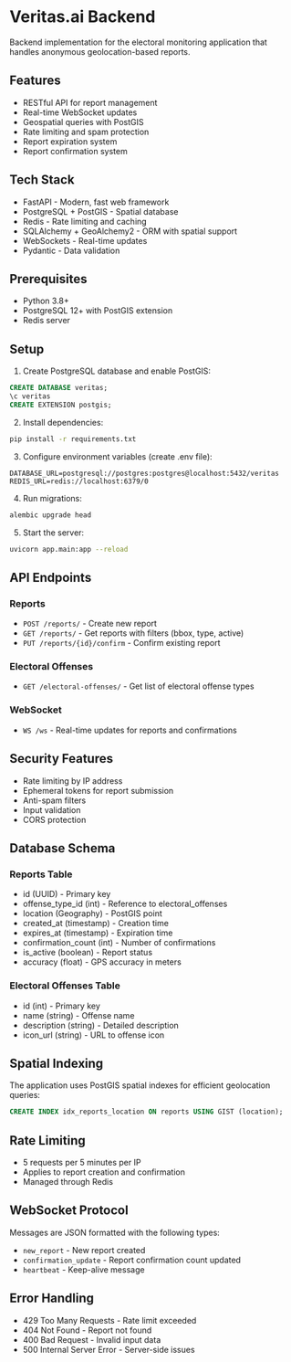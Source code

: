 # Veritas.ai Backend

Backend implementation for the electoral monitoring application that handles anonymous geolocation-based reports.

## Features

- RESTful API for report management
- Real-time WebSocket updates
- Geospatial queries with PostGIS
- Rate limiting and spam protection
- Report expiration system
- Report confirmation system

## Tech Stack

- FastAPI - Modern, fast web framework
- PostgreSQL + PostGIS - Spatial database
- Redis - Rate limiting and caching
- SQLAlchemy + GeoAlchemy2 - ORM with spatial support
- WebSockets - Real-time updates
- Pydantic - Data validation

## Prerequisites

- Python 3.8+
- PostgreSQL 12+ with PostGIS extension
- Redis server

## Setup

1. Create PostgreSQL database and enable PostGIS:

```sql
CREATE DATABASE veritas;
\c veritas
CREATE EXTENSION postgis;
```

2. Install dependencies:

```bash
pip install -r requirements.txt
```

3. Configure environment variables (create .env file):

```env
DATABASE_URL=postgresql://postgres:postgres@localhost:5432/veritas
REDIS_URL=redis://localhost:6379/0
```

4. Run migrations:

```bash
alembic upgrade head
```

5. Start the server:

```bash
uvicorn app.main:app --reload
```

## API Endpoints

### Reports

- `POST /reports/` - Create new report
- `GET /reports/` - Get reports with filters (bbox, type, active)
- `PUT /reports/{id}/confirm` - Confirm existing report

### Electoral Offenses

- `GET /electoral-offenses/` - Get list of electoral offense types

### WebSocket

- `WS /ws` - Real-time updates for reports and confirmations

## Security Features

- Rate limiting by IP address
- Ephemeral tokens for report submission
- Anti-spam filters
- Input validation
- CORS protection

## Database Schema

### Reports Table
- id (UUID) - Primary key
- offense_type_id (int) - Reference to electoral_offenses
- location (Geography) - PostGIS point
- created_at (timestamp) - Creation time
- expires_at (timestamp) - Expiration time
- confirmation_count (int) - Number of confirmations
- is_active (boolean) - Report status
- accuracy (float) - GPS accuracy in meters

### Electoral Offenses Table
- id (int) - Primary key
- name (string) - Offense name
- description (string) - Detailed description
- icon_url (string) - URL to offense icon

## Spatial Indexing

The application uses PostGIS spatial indexes for efficient geolocation queries:

```sql
CREATE INDEX idx_reports_location ON reports USING GIST (location);
```

## Rate Limiting

- 5 requests per 5 minutes per IP
- Applies to report creation and confirmation
- Managed through Redis

## WebSocket Protocol

Messages are JSON formatted with the following types:
- `new_report` - New report created
- `confirmation_update` - Report confirmation count updated
- `heartbeat` - Keep-alive message

## Error Handling

- 429 Too Many Requests - Rate limit exceeded
- 404 Not Found - Report not found
- 400 Bad Request - Invalid input data
- 500 Internal Server Error - Server-side issues
